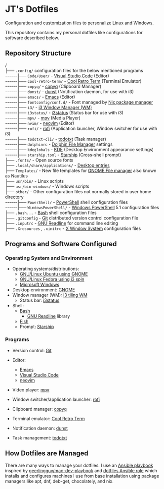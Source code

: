 # JT's Dotfiles

Configuration and customization files to personalize Linux and Windows.

This repository contains my personal dotfiles like configurations for software described below.

## Repository Structure

/<br/>
├── `.config/` configuration files for the below mentioned programs<br/>
------├── `Code/User/` - [Visual Studio Code](https://code.visualstudio.com/) (Editor)<br/>
------├── `cool-retro-term/` - [Cool Retro Term](https://github.com/Swordfish90/cool-retro-term) (Terminal Emulator)<br/>
------├── `copyq/` - [copyq](https://hluk.github.io/CopyQ/) (Clipboard Manager)<br/>
------├── `dunst/` - [dunst](https://dunst-project.org/) (Notification daemon, for use with i3)<br/>
------├── `emacs/` - [Emacs](https://www.gnu.org/software/emacs/) (Editor)<br/>
------├── `fontconfig/conf.d/` - Font managed by [Nix package manager](https://nixos.org/)<br/>
------├── `i3/` - [i3 Window Manager (WM)](https://i3wm.org/)<br/>
------├── `i3status/` - [i3status](https://i3wm.org/docs/i3status.html) (Status bar for use with i3)<br/>
------├── `mpv/` - [mpv](https://mpv.io/) (Media Player)<br/>
------├── `nvim/` - [neovim](https://neovim.io/) (Editor)<br/>
------├── `rofi/` - [rofi](https://github.com/davatorium/rofi) (Application launcher, Window switcher for use with i3)<br/>
------├── `todotxt-cli/` - [todotxt](https://github.com/todotxt/todo.txt-cli) (Task manager)<br/>
------├── `dolphinrc` - [Dolphin File Manager](https://apps.kde.org/dolphin/) settings <br/>
------├── `kdeglobals` - [KDE](https://kde.org/) (Desktop Environment appearance settings)<br/>
------├── `starship.toml` - [Starship](https://starship.rs/) (Cross-shell prompt)<br/>
├── `.fonts/` - Open source fonts<br/>
├── `.local/share/applications/` - [Desktop entries](https://wiki.archlinux.org/title/desktop_entries)<br/>
├── `Templates/` - New file templates for [GNOME File manager](https://wiki.gnome.org/action/show/Apps/Files?action=show&redirect=Apps%2FNautilus) also known as Nautilus<br/>
├── `usr/bin/` - Linux scripts<br/>
├── `usr/bin-windows/` - Windows scripts<br/>
├── `other/` - Other configuration files not normally stored in user home directory<br/>
------├── `PowerShell/` - [PowerShell](https://learn.microsoft.com/en-us/powershell/scripting/overview?view=powershell) shell configuration files<br/>
------├── `WindowsPowerShell/` - [Windows PowerShell](https://learn.microsoft.com/en-us/powershell/scripting/windows-powershell/starting-windows-powershell) 5.1 configuration files<br/>
├── `.bash...` - [Bash](https://www.gnu.org/software/bash/) shell configuration files<br/>
├── `.gitconfig` - [Git](https://git-scm.com/) distributed version control configuration file<br/>
├── `.inputrc` - [GNU Readline](https://tiswww.cwru.edu/php/chet/readline/rltop.html) for command line editing<br/>
├── `.Xresources` , `.xinitrc` - [X Window System](https://www.x.org/wiki/) configuration files<br/>

## Programs and Software Configured

### Operating System and Environment

- Operating systems/distributions:
  - [GNU/Linux Ubuntu using GNOME](https://ubuntu.com/desktop)
  - [GNU/Linux Fedora using i3 spin](https://spins.fedoraproject.org/en/i3/)
  - [Microsoft Windows](https://www.microsoft.com/en-ca/windows)
- Desktop environment: [GNOME](https://www.gnome.org/)
- Window manager (WM): [i3 tiling WM](https://i3wm.org/)
  - Status bar: [i3status](https://i3wm.org/docs/i3status.html)
- Shell:
  - [Bash](https://www.gnu.org/software/bash/)
    - [GNU Readline](https://tiswww.cwru.edu/php/chet/readline/rltop.html) library
  - [Fish](https://fishshell.com/)
  - Prompt: [Starship](https://starship.rs/)

### Programs

- Version control: [Git](https://git-scm.com/)
- Editor:
  - [Emacs](https://www.gnu.org/software/emacs/)
  - [Visual Studio Code](https://code.visualstudio.com/)
  - [neovim](https://neovim.io/)
- Video player: [mpv](https://mpv.io/)

- Window switcher/application launcher: [rofi](https://github.com/davatorium/rofi)
- Clipboard manager: [copyq](https://hluk.github.io/CopyQ/)
- Terminal emulator: [Cool Retro Term](https://github.com/Swordfish90/cool-retro-term)
- Notification daemon: [dunst](https://dunst-project.org/)
- Task management: [todotxt](https://github.com/todotxt/todo.txt-cli)

## How Dotfiles are Managed

There are many ways to manage your dotfiles. I use an [Ansible playbook](https://github.com/justunsix/dotfiles-playbook) inspired by [geerlingguy/mac-dev-playbook](https://github.com/geerlingguy/mac-dev-playbook) and [dotfiles Ansible role](https://github.com/geerlingguy/ansible-role-dotfiles) which installs and configures machines I use from base installation using package managers like apt, dnf, deb-get, chocolately, and nix.
